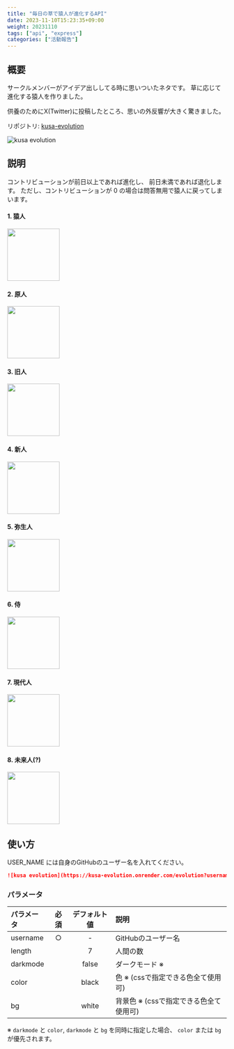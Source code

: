 ```yaml
---
title: "毎日の草で猿人が進化するAPI"
date: 2023-11-10T15:23:35+09:00
weight: 20231110
tags: ["api", "express"]
categories: ["活動報告"]
---
```


## 概要
サークルメンバーがアイデア出ししてる時に思いついたネタです。
草に応じて進化する猿人を作りました。

供養のためにX(Twitter)に投稿したところ、思いの外反響が大きく驚きました。


リポジトリ: [kusa-evolution](https://github.com/SatooRu65536/kusa-evolution)

![kusa evolution](https://kusa-evolution.onrender.com/evolution?username=SatooRu65536)

## 説明
コントリビューションが前日以上であれば進化し、
前日未満であれば退化します。
ただし、コントリビューションが 0 の場合は問答無用で猿人に戻ってしまいます。

#### 1. 猿人
<img src="./assets/enjin.svg" height="120px" />

#### 2. 原人
<img src="./assets/genjin.svg" height="120px" />

#### 3. 旧人
<img src="./assets/kyujin.svg" height="120px" />

#### 4. 新人
<img src="./assets/shinjin.svg" height="120px" />

#### 5. 弥生人
<img src="./assets/yayoijin.svg" height="120px" />

#### 6. 侍
<img src="./assets/samurai.svg" height="120px" />

#### 7. 現代人
<img src="./assets/gendaijin.svg" height="120px" />

#### 8. 未来人(?)
<img src="./assets/miraijin.svg" height="120px" />


## 使い方
USER_NAME には自身のGitHubのユーザー名を入れてください。

```markdown
![kusa evolution](https://kusa-evolution.onrender.com/evolution?username={USER_NAME})
```

### パラメータ
| パラメータ   | 必須   | デフォルト値   | 説明                              |
| :--------- | :---: | :----------: | :-------------------------------- |
| username   |   ○   |      -       | GitHubのユーザー名                  |
| length     |       |      7       | 人間の数                           |
| darkmode   |       |    false     | ダークモード ※                      |
| color      |       |    black     | 色 ※ (cssで指定できる色全て使用可)    |
| bg         |       |    white     | 背景色 ※ (cssで指定できる色全て使用可) |

※ `darkmode` と `color`, `darkmode` と `bg` を同時に指定した場合、
`color` または `bg` が優先されます。

